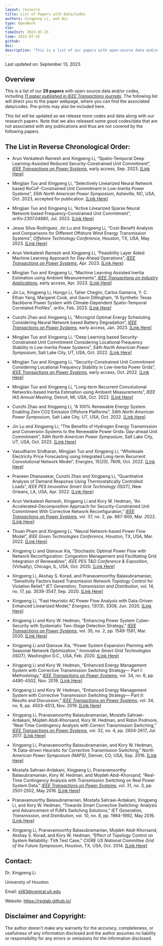 ```yaml
---
layout: resource
title: List of Papers with Data/Codes
authors: Xingpeng Li, and ALL
type: OpenWork
zip: 
timeInit: 2023-07-25
time: 2023-07-25
github: 
doi: 
description: "This is a list of our papers with open-source data and/or codes"
---
```


Last updated on: September 13, 2023.

## Overview
This is a list of our __29 papers__ with open-source data and/or codes, including *<u>11 paper published in IEEE Transactions journals</u>*. The following list will direct you to the paper webpage, where you can find the associated data/codes. Pre-prints may also be included here.

This list will be updated as we release more codes and data along with our research papers. Note that we also released some good codes/data that are not associated with any publications and thus are not covered by the following papers.

## The List in Reverse Chronological Order:
* Arun Venkatesh Ramesh and Xingpeng Li, “Spatio-Temporal Deep Learning-Assisted Reduced Security-Constrained Unit Commitment”, *<u>IEEE Transactions on Power Systems</u>*, early access, Sep. 2023. <a class="" target="_blank" href="/papers/ArunR_ST-C-V_R-SCUC/">[Link Here]</a>

* Mingjian Tuo and Xingpeng Li, “Selectively Linearized Neural Network based RoCoF-Constrained Unit Commitment in Low-Inertia Power Systems”, *55th North American Power Symposium*, Asheville, NC, USA, Oct. 2023, accepted for publication. <a class="" target="_blank" href="/papers/MJ-Tuo_SLNN-RCUC/">[Link Here]</a>

* Mingjian Tuo and Xingpeng Li, “Active Linearized Sparse Neural Network-based Frequency-Constrained Unit Commitment”, *arXiv:2307.04880*, Jul. 2023. <a class="" target="_blank" href="/papers/MJ-Tuo-ALSNN-RCUC/">[Link Here]</a>

* Jesus Silva-Rodriguez, Jin Lu and Xingpeng Li, “Cost-Benefit Analysis and Comparisons for Different Offshore Wind Energy Transmission Systems”, *Offshore Technology Conference*, Houston, TX, USA, May 2023. <a class="" target="_blank" href="/papers/Jesus-JinLu-OWP-Transm/">[Link Here]</a>

* Arun Venkatesh Ramesh and Xingpeng Li, “Feasibility Layer Aided Machine Learning Approach for Day-Ahead Operations”, *<u>IEEE Transactions on Power Systems</u>*, Apr. 2023. <a class="" target="_blank" href="/papers/ArunR_FL-ML-R-SCUC/">[Link Here]</a>

* Mingjian Tuo and Xingpeng Li, “Machine Learning Assisted Inertia Estimation using Ambient Measurements”, *<u>IEEE Transactions on Industry Applications</u>*, early access, Apr. 2023. <a class="" target="_blank" href="/papers/MJ-Tuo_ML-Inertia-Est/">[Link Here]</a>

* Jin Lu, Xingpeng Li, Hongyi Li, Taher Chegini, Carlos Gamarra, Y. C. Ethan Yang, Margaret Cook, and Gavin Dillingham, “A Synthetic Texas Backbone Power System with Climate-Dependent Spatio-Temporal Correlated Profiles”, *arXiv*, Feb. 2023. <a class="" target="_blank" href="/papers/JinLu-TX-123BT/">[Link Here]</a>

* Cunzhi Zhao and Xingpeng Li, “Microgrid Optimal Energy Scheduling Considering Neural Network based Battery Degradation”, *<u>IEEE Transactions on Power Systems</u>*, early access, Jan. 2023. <a class="" target="_blank" href="/papers/CunzhiZhao-NNBD-MDS/">[Link Here]</a>

* Mingjian Tuo and Xingpeng Li, “Deep Learning based Security-Constrained Unit Commitment Considering Locational Frequency Stability in Low-Inertia Power Systems”, *54th North American Power Symposium*, Salt Lake City, UT, USA, Oct. 2022. <a class="" target="_blank" href="/papers/MJ-Tuo_DL_SCUC_LFS-NAPS/">[Link Here]</a>

* Mingjian Tuo and Xingpeng Li, “Security-Constrained Unit Commitment Considering Locational Frequency Stability in Low-Inertia Power Grids”, *<u>IEEE Transactions on Power Systems</u>*, early access, Oct. 2022. <a class="" target="_blank" href="/papers/MJ-Tuo_SCUC_LFS/">[Link Here]</a>

* Mingjian Tuo and Xingpeng Li, “Long-term Recurrent Convolutional Networks-based Inertia Estimation using Ambient Measurements”, *IEEE IAS Annual Meeting*, Detroit, MI, USA, Oct. 2022. <a class="" target="_blank" href="/papers/MJ-Tuo-PGS-LRCN/">[Link Here]</a>

* Cunzhi Zhao and Xingpeng Li, “A 100% Renewable Energy System: Enabling Zero CO2 Emission Offshore Platforms”, *54th North American Power Symposium*, Salt Lake City, UT, USA, Oct. 2022. <a class="" target="_blank" href="/papers/Cunzhi-OffshoreMG-Sizing/">[Link Here]</a>

* Jin Lu and Xingpeng Li, “The Benefits of Hydrogen Energy Transmission and Conversion Systems to the Renewable Power Grids: Day-ahead Unit Commitment”, *54th North American Power Symposium*, Salt Lake City, UT, USA, Oct. 2022. <a class="" target="_blank" href="/papers/JinLu-BnftAnlys-H2Grid-SCUC/">[Link Here]</a>

* Vasudharini Sridharan, Mingjian Tuo and Xingpeng Li, “Wholesale Electricity Price Forecasting using Integrated Long-term Recurrent Convolutional Network Model”, *Energies*, 15(20), 7606, Oct. 2022. <a class="" target="_blank" href="/papers/Vasu-MJTuo_Price-Prdctn-ILRCN/">[Link Here]</a>

* Praveen Dhanasekar, Cunzhi Zhao and Xingpeng Li, “Quantitative Analysis of Demand Response Using Thermostatically Controlled Loads”, *IEEE PES Innovative Smart Grid Technology (ISGT)*, New Orleans, LA, USA, Apr. 2022. <a class="" target="_blank" href="/papers/Praveen-CunzhiZhao-ISGT-TCL-DR-MG/">[Link Here]</a>

* Arun Venkatesh Ramesh, Xingpeng Li and Kory W. Hedman, “An Accelerated-Decomposition Approach for Security-Constrained Unit Commitment With Corrective Network Reconfiguration,” *<u>IEEE Transactions on Power Systems</u>*, vol. 37, no. 2, pp. 887-900, Mar. 2022. <a class="" target="_blank" href="/papers/ArunRamesh-AccDecompSCUC_CNR/">[Link Here]</a>

* Thuan Pham and Xingpeng Li, “Neural Network-based Power Flow Model”, *IEEE Green Technologies Conference*, Houston, TX, USA, Mar. 2022. <a class="" target="_blank" href="/papers/ThuanP-NN-PF/">[Link Here]</a>

* Xingpeng Li and Qianxue Xia, “Stochastic Optimal Power Flow with Network Reconfiguration: Congestion Management and Facilitating Grid Integration of Renewables”, *IEEE PES T&D Conference & Exposition*, (Virtually), Chicago, IL, USA, Oct. 2020. <a class="" target="_blank" href="/papers/XLI-QX-SOPFwNR/">[Link Here]</a>

* Xingpeng Li, Akshay S. Korad, and Pranavamoorthy Balasubramanian, “Sensitivity Factors based Transmission Network Topology Control for Violation Relief,” *IET Generation, Transmission and Distribution*, vol. 14, no. 17, pp. 3539-3547, Sep. 2020. <a class="" target="_blank" href="/papers/LODF-CTS_IET-GTD/">[Link Here]</a>

* Xingpeng Li, “Fast Heuristic AC Power Flow Analysis with Data-Driven Enhanced Linearized Model,” *Energies*, 13(13), 3308, Jun. 2020. <a class="" target="_blank" href="/papers/XLI-DD-ACPF-Energies/">[Link Here]</a>

* Xingpeng Li and Kory W. Hedman, “Enhancing Power System Cyber-Security with Systematic Two-Stage Detection Strategy,” *<u>IEEE Transactions on Power Systems</u>*, vol. 35, no. 2, pp. 1549-1561, Mar. 2020. <a class="" target="_blank" href="/papers/XLI-CyberSecurity/">[Link Here]</a>

* Xingpeng Li and Qianxue Xia, “Power System Expansion Planning with Seasonal Network Optimization,” *Innovative Smart Grid Technologies (ISGT)*, Washington D.C., USA, Feb. 2020. <a class="" target="_blank" href="/papers/XLI-QX-TEPwSNO/">[Link Here]</a>

* Xingpeng Li and Kory W. Hedman, “Enhanced Energy Management System with Corrective Transmission Switching Strategy— Part I: Methodology,” *<u>IEEE Transactions on Power Systems</u>*, vol. 34, no. 6, pp. 4490-4502, Nov. 2019. <a class="" target="_blank" href="/papers/XingpengLi-KWH-TPWRS-Part-I/">[Link Here]</a>

* Xingpeng Li and Kory W. Hedman, “Enhanced Energy Management System with Corrective Transmission Switching Strategy— Part II: Results and Discussion,” *<u>IEEE Transactions on Power Systems</u>*, vol. 34, no. 6, pp. 4503-4513, Nov. 2019. <a class="" target="_blank" href="/papers/XingpengLi-KWH-TPWRS-Part-II/">[Link Here]</a>

* Xingpeng Li, Pranavamoorthy Balasubramanian, Mostafa Sahraei-Ardakani, Mojdeh Abdi-Khorsand, Kory W. Hedman, and Robin Podmore, “Real-Time Contingency Analysis with Correct Transmission Switching,” *<u>IEEE Transactions on Power Systems</u>*, vol. 32, no. 4, pp. 2604-2617, Jul. 2017. <a class="" target="_blank" href="/papers/XLI-RTCAwCTS/">[Link Here]</a>

* Xingpeng Li, Pranavamoorthy Balasubramanian, and Kory W. Hedman, “A Data-driven Heuristic for Corrective Transmission Switching,” *North American Power Symposium (NAPS)*, Denver, CO, USA, Sep. 2016. <a class="" target="_blank" href="/papers/XLI-NAPS-DD-CTS/">[Link Here]</a>

* Mostafa Sahraei-Ardakani, Xingpeng Li, Pranavamoorthy Balasubramanian, Kory W. Hedman, and Mojdeh Abdi-Khorsand, “Real-Time Contingency Analysis with Transmission Switching on Real Power System Data,” *<u>IEEE Transactions on Power Systems</u>*, vol. 31, no. 3, pp. 2501-2502, May 2016. <a class="" target="_blank" href="/papers/RTCAwTS-ASU-Letter/">[Link Here]</a>

* Pranavamoorthy Balasubramanian, Mostafa Sahraei-Ardakani, Xingpeng Li, and Kory W. Hedman, “Towards Smart Corrective Switching: Analysis and Advancement of PJM’s Switching Solutions,” *IET Generation, Transmission, and Distribution*, vol. 10, no. 8, pp. 1984-1992, May 2016. <a class="" target="_blank" href="/papers/Pranav-PJM_Switching_Soln/">[Link Here]</a>

* Xingpeng Li, Pranavamoorthy Balasubramanian, Mojdeh Abdi-Khorsand, Akshay S. Korad, and Kory W. Hedman, “Effect of Topology Control on System Reliability: TVA Test Case,” *CIGRE US National Committee Grid of the Future Symposium*, Houston, TX, USA, Oct. 2014. <a class="" target="_blank" href="/papers/XLi-ASU-Cigre/">[Link Here]</a>


## Contact:
Dr. Xingpeng Li

University of Houston

Email: xli83@central.uh.edu

Website: https://rpglab.github.io/


## Disclaimer and Copyright:
The author doesn’t make any warranty for the accuracy, completeness, or usefulness of any information disclosed and the author assumes no liability or responsibility for any errors or omissions for the information disclosed.
